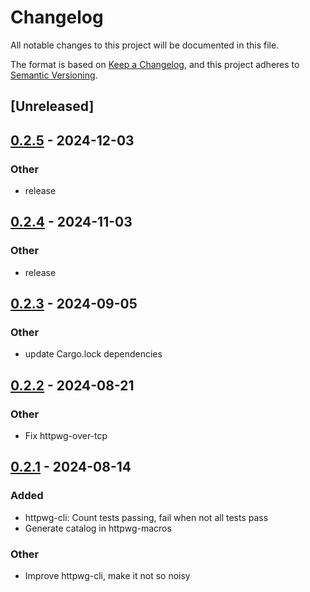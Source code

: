 # Changelog
All notable changes to this project will be documented in this file.

The format is based on [Keep a Changelog](https://keepachangelog.com/en/1.0.0/),
and this project adheres to [Semantic Versioning](https://semver.org/spec/v2.0.0.html).

## [Unreleased]

## [0.2.5](https://github.com/bearcove/loona/compare/httpwg-cli-v0.2.4...httpwg-cli-v0.2.5) - 2024-12-03

### Other

- release

## [0.2.4](https://github.com/bearcove/loona/compare/httpwg-cli-v0.2.3...httpwg-cli-v0.2.4) - 2024-11-03

### Other

- release

## [0.2.3](https://github.com/bearcove/loona/compare/httpwg-cli-v0.2.2...httpwg-cli-v0.2.3) - 2024-09-05

### Other
- update Cargo.lock dependencies

## [0.2.2](https://github.com/bearcove/loona/compare/httpwg-cli-v0.2.1...httpwg-cli-v0.2.2) - 2024-08-21

### Other
- Fix httpwg-over-tcp

## [0.2.1](https://github.com/bearcove/loona/compare/httpwg-cli-v0.2.0...httpwg-cli-v0.2.1) - 2024-08-14

### Added
- httpwg-cli: Count tests passing, fail when not all tests pass
- Generate catalog in httpwg-macros

### Other
- Improve httpwg-cli, make it not so noisy

